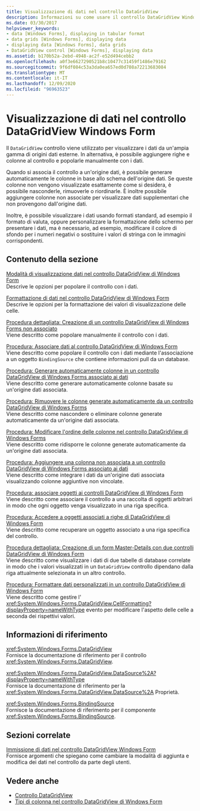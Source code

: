 ```yaml
---
title: Visualizzazione di dati nel controllo DataGridView
description: Informazioni su come usare il controllo DataGridView Windows Forms per visualizzare i dati da un'ampia gamma di origini dati esterne.
ms.date: 03/30/2017
helpviewer_keywords:
- data [Windows Forms], displaying in tabular format
- data grids [Windows Forms], displaying data
- displaying data [Windows Forms], data grids
- DataGridView control [Windows Forms], displaying data
ms.assetid: b170b52a-2ebd-4948-ac2f-e52d494cebb2
ms.openlocfilehash: a0f3e6627290521b8c10477c31459f1486e79162
ms.sourcegitcommit: 9f6df084c53a3da0ea657ed0d708a72213683084
ms.translationtype: MT
ms.contentlocale: it-IT
ms.lasthandoff: 12/09/2020
ms.locfileid: "96963523"
---
```

# <a name="displaying-data-in-the-windows-forms-datagridview-control"></a>Visualizzazione di dati nel controllo DataGridView Windows Form
Il `DataGridView` controllo viene utilizzato per visualizzare i dati da un'ampia gamma di origini dati esterne. In alternativa, è possibile aggiungere righe e colonne al controllo e popolarle manualmente con i dati.  
  
 Quando si associa il controllo a un'origine dati, è possibile generare automaticamente le colonne in base allo schema dell'origine dati. Se queste colonne non vengono visualizzate esattamente come si desidera, è possibile nasconderle, rimuoverle o riordinarle. È inoltre possibile aggiungere colonne non associate per visualizzare dati supplementari che non provengono dall'origine dati.  
  
 Inoltre, è possibile visualizzare i dati usando formati standard, ad esempio il formato di valuta, oppure personalizzare la formattazione dello schermo per presentare i dati, ma è necessario, ad esempio, modificare il colore di sfondo per i numeri negativi o sostituire i valori di stringa con le immagini corrispondenti.  
  
## <a name="in-this-section"></a>Contenuto della sezione  
 [Modalità di visualizzazione dati nel controllo DataGridView di Windows Form](data-display-modes-in-the-windows-forms-datagridview-control.md)  
 Descrive le opzioni per popolare il controllo con i dati.  
  
 [Formattazione di dati nel controllo DataGridView di Windows Form](data-formatting-in-the-windows-forms-datagridview-control.md)  
 Descrive le opzioni per la formattazione dei valori di visualizzazione delle celle.  
  
 [Procedura dettagliata: Creazione di un controllo DataGridView di Windows Forms non associato](walkthrough-creating-an-unbound-windows-forms-datagridview-control.md)  
 Viene descritto come popolare manualmente il controllo con i dati.  
  
 [Procedura: Associare dati al controllo DataGridView di Windows Form](how-to-bind-data-to-the-windows-forms-datagridview-control.md)  
 Viene descritto come popolare il controllo con i dati mediante l'associazione a un oggetto `BindingSource` che contiene informazioni pull da un database.  
  
 [Procedura: Generare automaticamente colonne in un controllo DataGridView di Windows Forms associato ai dati](autogenerate-columns-in-a-data-bound-wf-datagridview-control.md)  
 Viene descritto come generare automaticamente colonne basate su un'origine dati associata.  
  
 [Procedura: Rimuovere le colonne generate automaticamente da un controllo DataGridView di Windows Forms](remove-autogenerated-columns-from-a-wf-datagridview-control.md)  
 Viene descritto come nascondere o eliminare colonne generate automaticamente da un'origine dati associata.  
  
 [Procedura: Modificare l'ordine delle colonne nel controllo DataGridView di Windows Forms](how-to-change-the-order-of-columns-in-the-windows-forms-datagridview-control.md)  
 Viene descritto come ridisporre le colonne generate automaticamente da un'origine dati associata.  
  
 [Procedura: Aggiungere una colonna non associata a un controllo DataGridView di Windows Forms associato ai dati](unbound-column-to-a-data-bound-datagridview.md)  
 Viene descritto come integrare i dati da un'origine dati associata visualizzando colonne aggiuntive non vincolate.  
  
 [Procedura: associare oggetti ai controlli DataGridView di Windows Form](how-to-bind-objects-to-windows-forms-datagridview-controls.md)  
 Viene descritto come associare il controllo a una raccolta di oggetti arbitrari in modo che ogni oggetto venga visualizzato in una riga specifica.  
  
 [Procedura: Accedere a oggetti associati a righe di DataGridView di Windows Form](how-to-access-objects-bound-to-windows-forms-datagridview-rows.md)  
 Viene descritto come recuperare un oggetto associato a una riga specifica del controllo.  
  
 [Procedura dettagliata: Creazione di un form Master-Details con due controlli DataGridView di Windows Form](creating-a-master-detail-form-using-two-datagridviews.md)  
 Viene descritto come visualizzare i dati di due tabelle di database correlate in modo che i valori visualizzati in un `DataGridView` controllo dipendano dalla riga attualmente selezionata in un altro controllo.  
  
 [Procedura: Formattare dati personalizzati in un controllo DataGridView di Windows Form](how-to-customize-data-formatting-in-the-windows-forms-datagridview-control.md)  
 Viene descritto come gestire l' <xref:System.Windows.Forms.DataGridView.CellFormatting?displayProperty=nameWithType> evento per modificare l'aspetto delle celle a seconda dei rispettivi valori.  
  
## <a name="reference"></a>Informazioni di riferimento  
 <xref:System.Windows.Forms.DataGridView>  
 Fornisce la documentazione di riferimento per il controllo <xref:System.Windows.Forms.DataGridView>.  
  
 <xref:System.Windows.Forms.DataGridView.DataSource%2A?displayProperty=nameWithType>  
 Fornisce la documentazione di riferimento per la <xref:System.Windows.Forms.DataGridView.DataSource%2A> Proprietà.  
  
 <xref:System.Windows.Forms.BindingSource>  
 Fornisce la documentazione di riferimento per il componente <xref:System.Windows.Forms.BindingSource>.  
  
## <a name="related-sections"></a>Sezioni correlate  
 [Immissione di dati nel controllo DataGridView Windows Form](data-entry-in-the-windows-forms-datagridview-control.md)  
 Fornisce argomenti che spiegano come cambiare la modalità di aggiunta e modifica dei dati nel controllo da parte degli utenti.  
  
## <a name="see-also"></a>Vedere anche

- [Controllo DataGridView](datagridview-control-windows-forms.md)
- [Tipi di colonna nel controllo DataGridView di Windows Form](column-types-in-the-windows-forms-datagridview-control.md)

